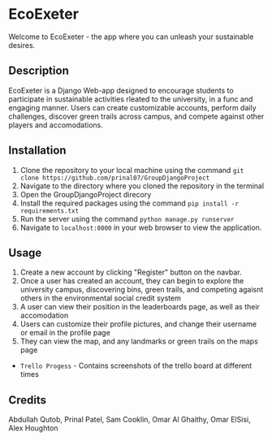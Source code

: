 # EcoExeter

Welcome to EcoExeter - the app where you can unleash your sustainable desires.

## Description

EcoExeter is a Django Web-app designed to encourage students to participate in sustainable activities rleated to the university, in a func and engaging manner. Users can create customizable accounts, perform daily challenges, discover green trails across campus, and compete against other players and accomodations.

## Installation

1. Clone the repository to your local machine using the command `git clone https://github.com/prinal07/GroupDjangoProject`
2. Navigate to the directory where you cloned the repository in the terminal
3. Open the GroupDjangoProject direcory
4. Install the required packages using the command `pip install -r requirements.txt`
5. Run the server using the command `python manage.py runserver`
6. Navigate to `localhost:8000` in your web browser to view the application.

## Usage

1. Create a new account by clicking "Register" button on the navbar.
2. Once a user has created an account, they can begin to explore the university campus, discovering bins, green trails, and competing agaisnt others in the environmental social credit system
3. A user can view their position in the leaderboards page, as well as their accomodation
4. Users can customize their profile pictures, and change their username or email in the profile page
5. They can view the map, and any landmarks or green trails on the maps page

- `Trello Progess` - Contains screenshots of the trello board at different times

## Credits

Abdullah Qutob, Prinal Patel, Sam Cooklin, Omar Al Ghaithy, Omar ElSisi, Alex Houghton
